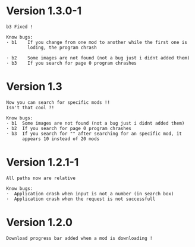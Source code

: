 # Version 1.3.0-1

    b3 Fixed !

    Know bugs:
    · b1    If you change from one mod to another while the first one is
            loding, the program chrash

    · b2    Some images are not found (not a bug just i didnt added them)
    · b3    If you search for page 0 program chrashes 

# Version 1.3

    Now you can search for specific mods !! 
    Isn't that cool ?!

    Know bugs:
    · b1  Some images are not found (not a bug just i didnt added them)
    · b2  If you search for page 0 program chrashes
    · b3  If you search for "" after searching for an specific mod, it 
          appears 10 instead of 20 mods 


# Version 1.2.1-1 

    All paths now are relative

    Know bugs:
    ·  Application crash when input is not a number (in search box)
    ·  Application crash when the request is not successfull

# Version 1.2.0

    Download progress bar added when a mod is downloading !

